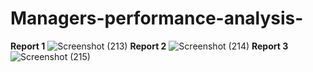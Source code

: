 # Managers-performance-analysis-
**Report 1**
![Screenshot (213)](https://user-images.githubusercontent.com/88962354/178142921-ec618711-8197-49d7-9e45-9b88985a58e6.png)
**Report 2**
![Screenshot (214)](https://user-images.githubusercontent.com/88962354/178142940-97645f54-6520-49e2-a78d-f4941cbb12b3.png)
**Report 3**
![Screenshot (215)](https://user-images.githubusercontent.com/88962354/178142943-b71b4b21-c328-41e3-bde0-666f132edfa5.png)
